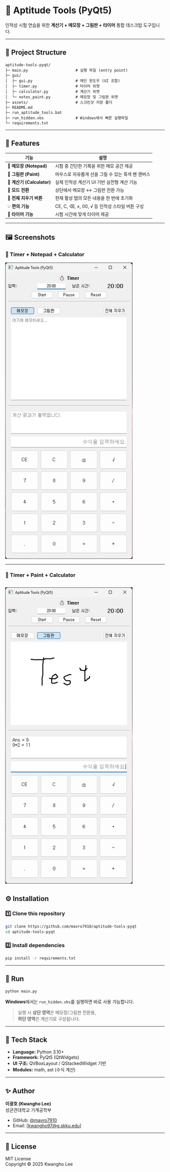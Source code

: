 # 🧮 Aptitude Tools (PyQt5)

인적성 시험 연습을 위한 **계산기 + 메모장 + 그림판 + 타이머** 통합 데스크탑 도구입니다.

---

## 📁 Project Structure

```
aptitude-tools-pyqt/
├─ main.py                     # 실행 파일 (entry point)
├─ gui/
│  ├─ gui.py                   # 메인 윈도우 (UI 조합)
│  ├─ timer.py                 # 타이머 위젯
│  ├─ calculator.py            # 계산기 위젯
│  └─ notes_paint.py           # 메모장 및 그림판 위젯
├─ assets/                     # 스크린샷 저장 폴더
├─ README.md
├─ run_aptitude_tools.bat
├─ run_hidden.vbs              # Windows에서 빠른 실행파일
└─ requirements.txt
```

---

## 📌 Features

| 기능 | 설명 |
|------|------|
| 🧾 **메모장 (Notepad)** | 시험 중 간단한 기록을 위한 메모 공간 제공 |
| 🎨 **그림판 (Paint)** | 마우스로 자유롭게 선을 그릴 수 있는 흑색 펜 캔버스 |
| 🧮 **계산기 (Calculator)** | 실제 인적성 계산기 UI 기반 실전형 계산 기능 |
| 🔄 **모드 전환** | 상단에서 메모장 ↔ 그림판 전환 가능 |
| 🧹 **전체 지우기 버튼** | 현재 활성 탭의 모든 내용을 한 번에 초기화 |
| 💡 **편의 기능** | CE, C, ⌫, ±, 00, √ 등 인적성 스타일 버튼 구성 |
| 🧠 **타이머 기능** | 시험 시간에 맞게 타이머 제공 |

---

## 🖼️ Screenshots

### 🧾 Timer + Notepad + Calculator
![Timer + Notepad + Calculator](./assets/notepad_calculator_251011.jpg)

---

### 🎨 Timer + Paint + Calculator
![Timer + Paint + Calculator](./assets/paint_calculator_251011.jpg)
---

## ⚙️ Installation

### 1️⃣ Clone this repository
```bash
git clone https://github.com/mavro7910/aptitude-tools-pyqt
cd aptitude-tools-pyqt
```

### 2️⃣ Install dependencies
```bash
pip install -r requirements.txt
```

---

## 🚀 Run
```bash
python main.py
```

**Windows**에서는 `run_hidden.vbs`를 실행하면 바로 사용 가능합니다.

> 실행 시 **상단 영역**은 메모장/그림판 전환용,  
> **하단 영역**은 계산기로 구성됩니다.

---

## 🧠 Tech Stack
- **Language:** Python 3.10+
- **Framework:** PyQt5 (QtWidgets)
- **UI 구조:** QVBoxLayout / QStackedWidget 기반
- **Modules:** math, ast (수식 계산)

---

## ✨ Author
**이광호 (Kwangho Lee)**  
성균관대학교 기계공학부  

- GitHub: [@mavro7910](https://github.com/mavro7910)  
- Email: [kwangho97@g.skku.edu]

---

## 📜 License
MIT License  
Copyright © 2025 Kwangho Lee
